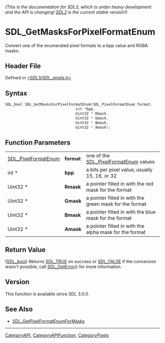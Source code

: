 ###### (This is the documentation for SDL3, which is under heavy development and the API is changing! [SDL2](https://wiki.libsdl.org/SDL2/) is the current stable version!)
# SDL_GetMasksForPixelFormatEnum

Convert one of the enumerated pixel formats to a bpp value and RGBA masks.

## Header File

Defined in [<SDL3/SDL_pixels.h>](https://github.com/libsdl-org/SDL/blob/main/include/SDL3/SDL_pixels.h)

## Syntax

```c
SDL_bool SDL_GetMasksForPixelFormatEnum(SDL_PixelFormatEnum format,
                                int *bpp,
                                Uint32 * Rmask,
                                Uint32 * Gmask,
                                Uint32 * Bmask,
                                Uint32 * Amask);
```

## Function Parameters

|                                            |            |                                                              |
| ------------------------------------------ | ---------- | ------------------------------------------------------------ |
| [SDL_PixelFormatEnum](SDL_PixelFormatEnum) | **format** | one of the [SDL_PixelFormatEnum](SDL_PixelFormatEnum) values |
| int *                                      | **bpp**    | a bits per pixel value; usually 15, 16, or 32                |
| Uint32 *                                   | **Rmask**  | a pointer filled in with the red mask for the format         |
| Uint32 *                                   | **Gmask**  | a pointer filled in with the green mask for the format       |
| Uint32 *                                   | **Bmask**  | a pointer filled in with the blue mask for the format        |
| Uint32 *                                   | **Amask**  | a pointer filled in with the alpha mask for the format       |

## Return Value

([SDL_bool](SDL_bool)) Returns [SDL_TRUE](SDL_TRUE) on success or
[SDL_FALSE](SDL_FALSE) if the conversion wasn't possible; call
[SDL_GetError](SDL_GetError)() for more information.

## Version

This function is available since SDL 3.0.0.

## See Also

- [SDL_GetPixelFormatEnumForMasks](SDL_GetPixelFormatEnumForMasks)

----
[CategoryAPI](CategoryAPI), [CategoryAPIFunction](CategoryAPIFunction), [CategoryPixels](CategoryPixels)

